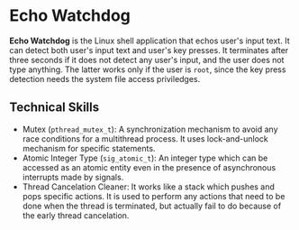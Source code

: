 # Echo Watchdog
**Echo Watchdog** is the Linux shell application that echos user's input text.
It can detect both user's input text and user's key presses.
It terminates after three seconds if it does not detect any user's input, and the user does not type anything.
The latter works only if the user is `root`, since the key press detection needs the system file access priviledges.

## Technical Skills
* Mutex (`pthread_mutex_t`): A synchronization mechanism to avoid any race conditions for a multithread process. It uses lock-and-unlock mechanism for specific statements.
* Atomic Integer Type (`sig_atomic_t`): An integer type which can be accessed as an atomic entity even in the presence of asynchronous interrupts made by signals.
* Thread Cancelation Cleaner: It works like a stack which pushes and pops specific actions. It is used to perform any actions that need to be done when the thread is terminated, but actually fail to do because of the early thread cancelation.
